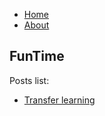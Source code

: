 <html>
<div class="nav">
<nav class="navbar navbar-default">
  <ul>
    <li><a href="README.md" id="intro">Home</a></li>
    <li><a href="about.md" id="abt">About</a></li>
  </ul>
  </nav>
</div>
</html>


## FunTime

Posts list:
- [Transfer learning](transfer.md)




